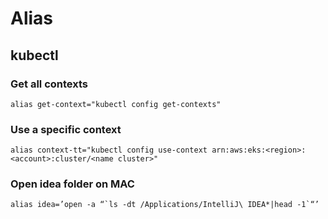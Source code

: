 # Alias

## kubectl

### Get all contexts
```
alias get-context="kubectl config get-contexts"
```

### Use a specific context

```
alias context-tt="kubectl config use-context arn:aws:eks:<region>:<account>:cluster/<name cluster>"
```

### Open idea folder on MAC

```
alias idea=’open -a “`ls -dt /Applications/IntelliJ\ IDEA*|head -1`“’
```
